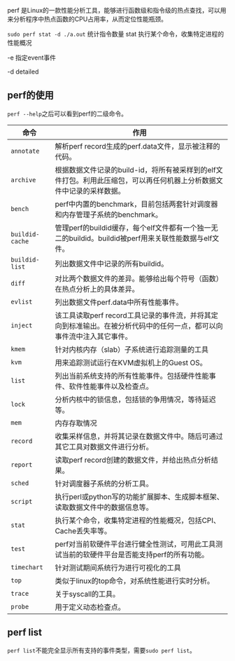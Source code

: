 perf 是Linux的一款性能分析工具，能够进行函数级和指令级的热点查找，可以用来分析程序中热点函数的CPU占用率，从而定位性能瓶颈。

`sudo perf stat -d ./a.out`  统计指令数量
stat 执行某个命令，收集特定进程的性能概况

-e 指定event事件

-d detailed

## perf的使用

`perf --help`之后可以看到perf的二级命令。

| 命令          | 作用                                                                                                                  |
| ------------- | --------------------------------------------------------------------------------------------------------------------- |
| `annotate`      | 解析perf record生成的perf.data文件，显示被注释的代码。                                                                |
| `archive`       | 根据数据文件记录的build-id，将所有被采样到的elf文件打包。利用此压缩包，可以再任何机器上分析数据文件中记录的采样数据。 |
| `bench`         | perf中内置的benchmark，目前包括两套针对调度器和内存管理子系统的benchmark。                                            |
| `buildid-cache` | 管理perf的buildid缓存，每个elf文件都有一个独一无二的buildid。buildid被perf用来关联性能数据与elf文件。                 |
| `buildid-list`  | 列出数据文件中记录的所有buildid。                                                                                     |
| `diff`          | 对比两个数据文件的差异。能够给出每个符号（函数）在热点分析上的具体差异。                                              |
| `evlist`        | 列出数据文件perf.data中所有性能事件。                                                                                 |
| `inject`        | 该工具读取perf record工具记录的事件流，并将其定向到标准输出。在被分析代码中的任何一点，都可以向事件流中注入其它事件。 |
| `kmem`          | 针对内核内存（slab）子系统进行追踪测量的工具                                                                          |
| `kvm`           | 用来追踪测试运行在KVM虚拟机上的Guest OS。                                                                             |
| `list`          | 列出当前系统支持的所有性能事件。包括硬件性能事件、软件性能事件以及检查点。                                            |
| `lock`          | 分析内核中的锁信息，包括锁的争用情况，等待延迟等。                                                                    |
| `mem`           | 内存存取情况                                                                                                          |
| `record`        | 收集采样信息，并将其记录在数据文件中。随后可通过其它工具对数据文件进行分析。                                          |
| `report`        | 读取perf record创建的数据文件，并给出热点分析结果。                                                                   |
| `sched`         | 针对调度器子系统的分析工具。                                                                                          |
| `script`        | 执行perl或python写的功能扩展脚本、生成脚本框架、读取数据文件中的数据信息等。                                          |
| `stat`          | 执行某个命令，收集特定进程的性能概况，包括CPI、Cache丢失率等。                                                        |
| `test`          | perf对当前软硬件平台进行健全性测试，可用此工具测试当前的软硬件平台是否能支持perf的所有功能。                          |
| `timechart`     | 针对测试期间系统行为进行可视化的工具                                                                                  |
| `top`           | 类似于linux的top命令，对系统性能进行实时分析。                                                                        |
| `trace`         | 关于syscall的工具。                                                                                                   |
| `probe`         | 用于定义动态检查点。                                                                                                  |

## perf list

`perf list`不能完全显示所有支持的事件类型，需要`sudo perf list`。



